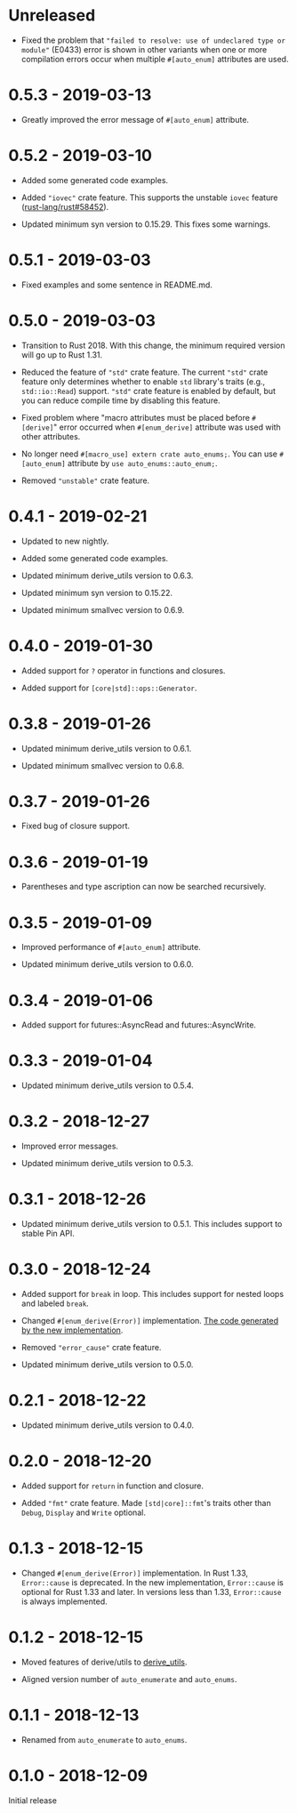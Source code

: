 # Unreleased

* Fixed the problem that `"failed to resolve: use of undeclared type or module"` (E0433) error is shown in other variants when one or more compilation errors occur when multiple `#[auto_enum]` attributes are used.

# 0.5.3 - 2019-03-13

* Greatly improved the error message of `#[auto_enum]` attribute.

# 0.5.2 - 2019-03-10

* Added some generated code examples.

* Added `"iovec"` crate feature. This supports the unstable `iovec` feature ([rust-lang/rust#58452](https://github.com/rust-lang/rust/issues/58452)).

* Updated minimum syn version to 0.15.29. This fixes some warnings.

# 0.5.1 - 2019-03-03

* Fixed examples and some sentence in README.md.

# 0.5.0 - 2019-03-03

* Transition to Rust 2018. With this change, the minimum required version will go up to Rust 1.31.

* Reduced the feature of `"std"` crate feature. The current `"std"` crate feature only determines whether to enable `std` library's traits (e.g., `std::io::Read`) support. `"std"` crate feature is enabled by default, but you can reduce compile time by disabling this feature.

* Fixed problem where "macro attributes must be placed before `#[derive]`" error occurred when `#[enum_derive]` attribute was used with other attributes.

* No longer need `#[macro_use] extern crate auto_enums;`. You can use `#[auto_enum]` attribute by `use auto_enums::auto_enum;`.

* Removed `"unstable"` crate feature.

# 0.4.1 - 2019-02-21

* Updated to new nightly.

* Added some generated code examples.

* Updated minimum derive_utils version to 0.6.3.

* Updated minimum syn version to 0.15.22.

* Updated minimum smallvec version to 0.6.9.

# 0.4.0 - 2019-01-30

* Added support for `?` operator in functions and closures.

* Added support for `[core|std]::ops::Generator`.

# 0.3.8 - 2019-01-26

* Updated minimum derive_utils version to 0.6.1.

* Updated minimum smallvec version to 0.6.8.

# 0.3.7 - 2019-01-26

* Fixed bug of closure support.

# 0.3.6 - 2019-01-19

* Parentheses and type ascription can now be searched recursively.

# 0.3.5 - 2019-01-09

* Improved performance of `#[auto_enum]` attribute.

* Updated minimum derive_utils version to 0.6.0.

# 0.3.4 - 2019-01-06

* Added support for futures::AsyncRead and futures::AsyncWrite.

# 0.3.3 - 2019-01-04

* Updated minimum derive_utils version to 0.5.4.

# 0.3.2 - 2018-12-27

* Improved error messages.

* Updated minimum derive_utils version to 0.5.3.

# 0.3.1 - 2018-12-26

* Updated minimum derive_utils version to 0.5.1. This includes support to stable Pin API.

# 0.3.0 - 2018-12-24

* Added support for `break` in loop. This includes support for nested loops and labeled `break`.

* Changed `#[enum_derive(Error)]` implementation. [The code generated by the new implementation](docs/supported_traits/std/error.md).

* Removed `"error_cause"` crate feature.

* Updated minimum derive_utils version to 0.5.0.

# 0.2.1 - 2018-12-22

* Updated minimum derive_utils version to 0.4.0.

# 0.2.0 - 2018-12-20

* Added support for `return` in function and closure.

* Added `"fmt"` crate feature. Made `[std|core]::fmt`'s traits other than `Debug`, `Display` and `Write` optional.

# 0.1.3 - 2018-12-15

* Changed `#[enum_derive(Error)]` implementation. In Rust 1.33, `Error::cause` is deprecated. In the new implementation, `Error::cause` is optional for Rust 1.33 and later. In versions less than 1.33, `Error::cause` is always implemented.

# 0.1.2 - 2018-12-15

* Moved features of derive/utils to [derive_utils](https://github.com/taiki-e/derive_utils).

* Aligned version number of `auto_enumerate` and `auto_enums`.

# 0.1.1 - 2018-12-13

* Renamed from `auto_enumerate` to `auto_enums`.

# 0.1.0 - 2018-12-09

Initial release

